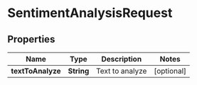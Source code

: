 
# SentimentAnalysisRequest

## Properties
Name | Type | Description | Notes
------------ | ------------- | ------------- | -------------
**textToAnalyze** | **String** | Text to analyze |  [optional]



